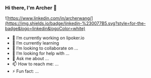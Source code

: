 ### Hi there, I'm Archer 👋
![https://www.linkedin.com/in/archerwang/](https://img.shields.io/badge/linkedin-%230077B5.svg?style=for-the-badge&logo=linkedin&logoColor=white)

- 🔭 I’m currently working on lipoker.io
- 🌱 I’m currently learning 
- 👯 I’m looking to collaborate on ...
- 🤔 I’m looking for help with ...
- 💬 Ask me about ...
- 📫 How to reach me: ...
- ⚡ Fun fact: ...
